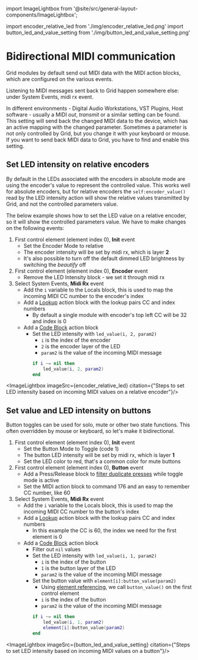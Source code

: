 <!-- ---
title: "More about: Receiving MIDI"
slug: midi-rx
tags: [MIDI RX, Workflow]
description: Listen to MIDI messages on MIDI Rx and set values on control elements.
--- -->

import ImageLightbox from '@site/src/general-layout-components/ImageLightbox';

import encoder_relative_led from './img/encoder_relative_led.png'
import button_led_and_value_setting from './img/button_led_and_value_setting.png'


# Bidirectional MIDI communication

Grid modules by default send out MIDI data with the MIDI action blocks, which are configured on the various events. 

Listening to MIDI messages sent back to Grid happen somewhere else: under System Events, midi rx event. 

In different environments - Digital Audio Workstations, VST Plugins, Host software - usually a MIDI *out*, *transmit* or a similar setting can be found. This setting will send back the changed MIDI data to the device, which has an active mapping with the changed parameter. Sometimes a parameter is not only controlled by Grid, but you change it with your keyboard or mouse. If you want to send back MIDI data to Grid, you have to find and enable this setting.

## Set LED intensity on relative encoders

By default in the LEDs associated with the encoders in absolute mode are using the encoder's value to represent the controlled value. This works well for absolute encoders, but for relative encoders the `self:encoder_value()` read by the LED intensity action will show the relative values transmitted by Grid, and not the controlled parameters value.

The below example shows how to set the LED value on a relative encoder, so it will show the controlled parameters value. We have to make changes on the following events:

1. First control element (element index 0), **Init** event
    - Set the Encoder Mode to relative
    - The encoder intensity will be set by midi rx, which is layer **2**
    - It's also possible to turn off the default dimmed LED brightness by switching the *beautify* off
2. First control element (element index 0), **Encoder** event
    - Remove the LED Intensity block - we set it through midi rx
3. Select System Events, **Midi Rx** event
    - Add the `i` variable to the Locals block, this is used to map the incoming MIDI CC number to the encoder's index
    - Add a [Lookup](/wiki/actions/variables/lookup-variables) action block with the lookup pairs CC and index numbers
        - By default a single module with encoder's top left CC will be 32 and index is 0 
    - Add a [Code Block](/wiki/actions/code/code-block) action block
        - Set the LED intensity with `led_value(i, 2, param2)`
            - `i` is the index of the encoder
            - `2` is the encoder layer of the LED
            - `param2` is the value of the incoming MIDI message
            ```lua
            if i ~= nil then
                led_value(i, 2, param2)
            end
            ``` 

<ImageLightbox imageSrc={encoder_relative_led} citation={"Steps to set LED intensity based on incoming MIDI values on a relative encoder"}/>

## Set value and LED intensity on buttons

Button toggles can be used for solo, mute or other two state functions. This often overridden by mouse or keyboard, so let's make it bidirectional.

1. First control element (element index 0), **Init** event
    - Set the Button Mode to Toggle (code 1)
    - The button LED intensity will be set by midi rx, which is layer **1**
    - Set the LED color to red, that's a common color for mute buttons
2. First control element (element index 0), **Button** event
    - Add a Press/Release block to [filter duplicate presses](/docs/guides/grid/grid-basic/3-button.md) while toggle mode is active
    - Set the MIDI action block to command 176 and an easy to remember CC number, like 60
3. Select System Events, **Midi Rx** event
    - Add the `i` variable to the Locals block, this is used to map the incoming MIDI CC number to the button's index
    - Add a [Lookup](/wiki/actions/variables/lookup-variables) action block with the lookup pairs CC and index numbers
        - In this example the CC is 60, the index we need for the first element is 0
    - Add a [Code Block](/wiki/actions/code/code-block) action block
        - Filter out `nil` values
        - Set the LED intensity with `led_value(i, 1, param2)`
            - `i` is the index of the button
            - `1` is the button layer of the LED
            - `param2` is the value of the incoming MIDI message
        - Set the button value with `element[i]:button_value(param2)`
            - Using [element referencing](/wiki/more/element-referencing), we call `button_value()` on the first control element
            - `i` is the index of the button
            - `param2` is the value of the incoming MIDI message
            ```lua
            if i ~= nil then
                led_value(i, 1, param2)
                element[i]:button_value(param2)
            end
            ``` 

<ImageLightbox imageSrc={button_led_and_value_setting} citation={"Steps to set LED intensity based on incoming MIDI values on a button"}/>
